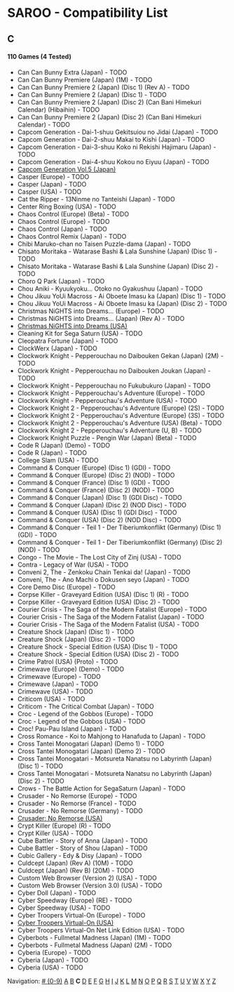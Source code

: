 # SAROO - Compatibility List

## C

#### 110 Games (4 Tested)

- Can Can Bunny Extra (Japan) - TODO
- Can Can Bunny Premiere (Japan) (1M) - TODO
- Can Can Bunny Premiere 2 (Japan) (Disc 1) (Rev A) - TODO
- Can Can Bunny Premiere 2 (Japan) (Disc 1) - TODO
- Can Can Bunny Premiere 2 (Japan) (Disc 2) (Can Bani Himekuri Calendar) (Hibaihin) - TODO
- Can Can Bunny Premiere 2 (Japan) (Disc 2) (Can Bani Himekuri Calendar) - TODO
- Capcom Generation - Dai-1-shuu Gekitsuiou no Jidai (Japan) - TODO
- Capcom Generation - Dai-2-shuu Makai to Kishi (Japan) - TODO
- Capcom Generation - Dai-3-shuu Koko ni Rekishi Hajimaru (Japan) - TODO
- Capcom Generation - Dai-4-shuu Kokou no Eiyuu (Japan) - TODO
- [Capcom Generation Vol.5 (Japan)](../../Regions/Japan/T-1236G/01/README.md)
- Casper (Europe) - TODO
- Casper (Japan) - TODO
- Casper (USA) - TODO
- Cat the Ripper - 13Ninme no Tanteishi (Japan) - TODO
- Center Ring Boxing (USA) - TODO
- Chaos Control (Europe) (Beta) - TODO
- Chaos Control (Europe) - TODO
- Chaos Control (Japan) - TODO
- Chaos Control Remix (Japan) - TODO
- Chibi Maruko-chan no Taisen Puzzle-dama (Japan) - TODO
- Chisato Moritaka - Watarase Bashi & Lala Sunshine (Japan) (Disc 1) - TODO
- Chisato Moritaka - Watarase Bashi & Lala Sunshine (Japan) (Disc 2) - TODO
- Choro Q Park (Japan) - TODO
- Chou Aniki - Kyuukyoku... Otoko no Gyakushuu (Japan) - TODO
- Chou Jikuu YoUi Macross - Ai Oboete Imasu ka (Japan) (Disc 1) - TODO
- Chou Jikuu YoUi Macross - Ai Oboete Imasu ka (Japan) (Disc 2) - TODO
- Christmas NiGHTS into Dreams... (Europe) - TODO
- Christmas NiGHTS into Dreams... (Japan) (Rev A) - TODO
- [Christmas NiGHTS into Dreams (USA)](../../Regions/USA/MK-81067/01/README.md)
- Cleaning Kit for Sega Saturn (USA) - TODO
- Cleopatra Fortune (Japan) - TODO
- ClockWerx (Japan) - TODO
- Clockwork Knight - Pepperouchau no Daibouken Gekan (Japan) (2M) - TODO
- Clockwork Knight - Pepperouchau no Daibouken Joukan (Japan) - TODO
- Clockwork Knight - Pepperouchau no Fukubukuro (Japan) - TODO
- Clockwork Knight - Pepperouchau's Adventure (Europe) - TODO
- Clockwork Knight - Pepperouchau's Adventure (USA) - TODO
- Clockwork Knight 2 - Pepperouchau's Adventure (Europe) (2S) - TODO
- Clockwork Knight 2 - Pepperouchau's Adventure (Europe) (3S) - TODO
- Clockwork Knight 2 - Pepperouchau's Adventure (USA) (Beta) - TODO
- Clockwork Knight 2 - Pepperouchau's Adventure (U, B) - TODO
- Clockwork Knight Puzzle - Pengin War (Japan) (Beta) - TODO
- Code R (Japan) (Demo) - TODO
- Code R (Japan) - TODO
- College Slam (USA) - TODO
- Command & Conquer (Europe) (Disc 1) (GDI) - TODO
- Command & Conquer (Europe) (Disc 2) (NOD) - TODO
- Command & Conquer (France) (Disc 1) (GDI) - TODO
- Command & Conquer (France) (Disc 2) (NOD) - TODO
- Command & Conquer (Japan) (Disc 1) (GDI Disc) - TODO
- Command & Conquer (Japan) (Disc 2) (NOD Disc) - TODO
- Command & Conquer (USA) (Disc 1) (GDI Disc) - TODO
- Command & Conquer (USA) (Disc 2) (NOD Disc) - TODO
- Command & Conquer - Teil 1 - Der Tiberiumkonflikt (Germany) (Disc 1) (GDI) - TODO
- Command & Conquer - Teil 1 - Der Tiberiumkonflikt (Germany) (Disc 2) (NOD) - TODO
- Congo - The Movie - The Lost City of Zinj (USA) - TODO
- Contra - Legacy of War (USA) - TODO
- Conveni 2, The - Zenkoku Chain Tenkai da! (Japan) - TODO
- Conveni, The - Ano Machi o Dokusen seyo (Japan) - TODO
- Core Demo Disc (Europe) - TODO
- Corpse Killer - Graveyard Edition (USA) (Disc 1) (R) - TODO
- Corpse Killer - Graveyard Edition (USA) (Disc 2) - TODO
- Courier Crisis - The Saga of the Modern Fatalist (Europe) - TODO
- Courier Crisis - The Saga of the Modern Fatalist (Japan) - TODO
- Courier Crisis - The Saga of the Modern Fatalist (USA) - TODO
- Creature Shock (Japan) (Disc 1) - TODO
- Creature Shock (Japan) (Disc 2) - TODO
- Creature Shock - Special Edition (USA) (Disc 1) - TODO
- Creature Shock - Special Edition (USA) (Disc 2) - TODO
- Crime Patrol (USA) (Proto) - TODO
- Crimewave (Europe) (Demo) - TODO
- Crimewave (Europe) - TODO
- Crimewave (Japan) - TODO
- Crimewave (USA) - TODO
- Criticom (USA) - TODO
- Criticom - The Critical Combat (Japan) - TODO
- Croc - Legend of the Gobbos (Europe) - TODO
- Croc - Legend of the Gobbos (USA) - TODO
- Croc! Pau-Pau Island (Japan) - TODO
- Cross Romance - Koi to Mahjong to Hanafuda to (Japan) - TODO
- Cross Tantei Monogatari (Japan) (Demo 1) - TODO
- Cross Tantei Monogatari (Japan) (Demo 2) - TODO
- Cross Tantei Monogatari - Motsureta Nanatsu no Labyrinth (Japan) (Disc 1) - TODO
- Cross Tantei Monogatari - Motsureta Nanatsu no Labyrinth (Japan) (Disc 2) - TODO
- Crows - The Battle Action for SegaSaturn (Japan) - TODO
- Crusader - No Remorse (Europe) - TODO
- Crusader - No Remorse (France) - TODO
- Crusader - No Remorse (Germany) - TODO
- [Crusader: No Remorse (USA)](../../Regions/USA/T-5014H/01/README.md)
- Crypt Killer (Europe) (R) - TODO
- Crypt Killer (USA) - TODO
- Cube Battler - Story of Anna (Japan) - TODO
- Cube Battler - Story of Shou (Japan) - TODO
- Cubic Gallery - Edy & Disy (Japan) - TODO
- Culdcept (Japan) (Rev A) (10M) - TODO
- Culdcept (Japan) (Rev B) (20M) - TODO
- Custom Web Browser (Version 2) (USA) - TODO
- Custom Web Browser (Version 3.0) (USA) - TODO
- Cyber Doll (Japan) - TODO
- Cyber Speedway (Europe) (RE) - TODO
- Cyber Speedway (USA) - TODO
- Cyber Troopers Virtual-On (Europe) - TODO
- [Cyber Troopers Virtual-On (USA)](../../Regions/USA/MK-81042/01/README.md)
- Cyber Troopers Virtual-On Net Link Edition (USA) - TODO
- Cyberbots - Fullmetal Madness (Japan) (1M) - TODO
- Cyberbots - Fullmetal Madness (Japan) (2M) - TODO
- Cyberia (Europe) - TODO
- Cyberia (Japan) - TODO
- Cyberia (USA) - TODO

Navigation:
[# (0-9)](./09.md) [A](./A.md) [B](./B.md) **C** [D](./D.md) [E](./E.md) [F](./F.md) [G](./G.md) [H](./H.md) [I](./I.md) [J](./J.md) [K](./K.md) [L](./L.md) [M](./M.md) [N](./N.md) [O](./O.md) [P](./P.md) [Q](./Q.md) [R](./R.md) [S](./S.md) [T](./T.md) [U](./U.md) [V](./V.md) [W](./W.md) [X](./X.md) [Y](./Y.md) [Z](./Z.md)
